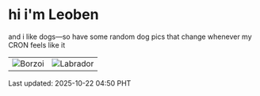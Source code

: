 # hi i'm Leoben

and i like dogs—so have some random dog pics that change whenever my CRON feels like it

|  |  |
|--------|----------|
| ![Borzoi](https://random-dog-vercel.vercel.app/api/random-borzoi?v=1761079830) | ![Labrador](https://random-dog-vercel.vercel.app/api/random-labrador?v=1761079830) |

Last updated: 2025-10-22 04:50 PHT
